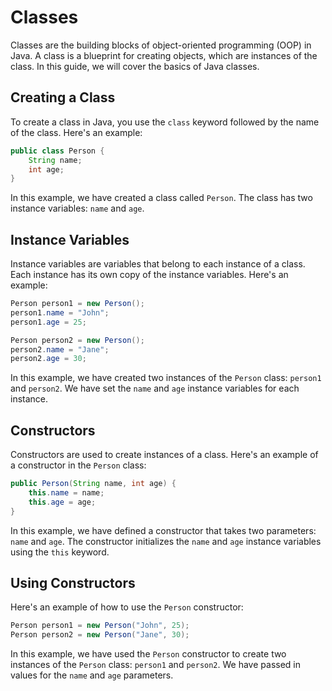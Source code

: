 # Classes

Classes are the building blocks of object-oriented programming (OOP) in Java. A class is a blueprint for creating objects, which are instances of the class. In this guide, we will cover the basics of Java classes.

## Creating a Class

To create a class in Java, you use the `class` keyword followed by the name of the class. Here's an example:

```java
public class Person {
    String name;
    int age;
}
```

In this example, we have created a class called `Person`. The class has two instance variables: `name` and `age`.

## Instance Variables

Instance variables are variables that belong to each instance of a class. Each instance has its own copy of the instance variables. Here's an example:

```java
Person person1 = new Person();
person1.name = "John";
person1.age = 25;

Person person2 = new Person();
person2.name = "Jane";
person2.age = 30;
```

In this example, we have created two instances of the `Person` class: `person1` and `person2`. We have set the `name` and `age` instance variables for each instance.

## Constructors

Constructors are used to create instances of a class. Here's an example of a constructor in the `Person` class:

```java
public Person(String name, int age) {
    this.name = name;
    this.age = age;
}
```

In this example, we have defined a constructor that takes two parameters: `name` and `age`. The constructor initializes the `name` and `age` instance variables using the `this` keyword.

## Using Constructors

Here's an example of how to use the `Person` constructor:

```java
Person person1 = new Person("John", 25);
Person person2 = new Person("Jane", 30);
```

In this example, we have used the `Person` constructor to create two instances of the `Person` class: `person1` and `person2`. We have passed in values for the `name` and `age` parameters.
